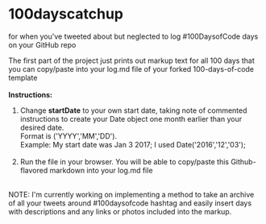 # 100dayscatchup
for when you've tweeted about but neglected to log #100DaysofCode days on your GitHub repo

The first part of the project just prints out markup text for all 100 days that you can copy/paste into your log.md file of your forked 100-days-of-code template<br><br>
**Instructions:**<br>
1. Change **startDate** to your own start date, taking note of commented instructions to create your Date object one month earlier than your desired date.<br>
Format is ('YYYY','MM','DD').<br>
Example: My start date was Jan 3 2017; I used Date('2016','12','03');<br><br>
2. Run the file in your browser. You will be able to copy/paste this Github-flavored markdown into your log.md file<br><br>

NOTE: I'm currently working on implementing a method to take an archive of all your tweets around #100daysofcode hashtag and easily insert days with descriptions and any links or photos included into the markup.
